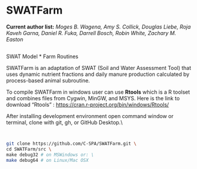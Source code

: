 # SWATFarm
__Current author list:__
_Moges B. Wagena, Amy S. Collick, Douglas Liebe, Roja Kaveh Garna, Daniel R. Fuka, Darrell Bosch, Robin White, Zachary M. Easton_
##
SWAT Model * Farm Routines

SWATFarm is an adaptation of SWAT (Soil and Water Assessment Tool) that uses dynamic nutrient fractions and daily manure production calculated by process-based animal subroutine. 

To compile SWATFarm in windows user can use __Rtools__ which is a R toolset and combines files from Cygwin, MinGW, and MSYS. Here is the link to download “Rtools” : https://cran.r-project.org/bin/windows/Rtools/

After installing development environment open command window or terminal, clone with git, gh, or GitHub Desktop.\
```bash


git clone https://github.com/C-SPA/SWATFarm.git \
cd SWATFarm/src \
make debug32 # on MSWindows or: \
make debug64 # on Linux/Mac OSX 
```

